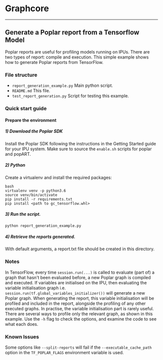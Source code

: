 # Graphcore

---
## Generate a Poplar report from a Tensorflow Model

Poplar reports are useful for profiling models running on IPUs. 
There are two types of report: compile and execution.
This simple example shows how to generate Poplar reports from TensorFlow.

### File structure

* `report_generation_example.py` Main python script.
* `README.md` This file.
* `test_report_generation.py` Script for testing this example.

### Quick start guide

#### Prepare the environment

##### 1) Download the Poplar SDK

Install the Poplar SDK following the instructions in the Getting Started guide for your IPU system. 
Make sure to source the `enable.sh` scripts for poplar and popART.

##### 2) Python

Create a virtualenv and install the required packages:

```
bash
virtualenv venv -p python3.6
source venv/bin/activate
pip install -r requirements.txt
pip install <path to gc_tensorflow.whl>
```

##### 3) Run the script.

   `python report_generation_example.py`

##### 4) Retrieve the reports generated.

   With default arguments, a report.txt file should be created in this directory.

### Notes

In TensorFlow, every time `session.run(...)` is called 
to evaluate (part of) a graph that hasn't been evaluated before, 
a new Poplar graph is compiled and executed.
If variables are initialised on the IPU, 
then evaluating the variable initialisation graph i.e. 
`session.run(tf.global_variables_initializer())` 
will generate a new Poplar graph.
When generating the report, 
this variable initialisation will be profiled and included in the report, 
alongside the profiling of any other executed graphs.
In practise, the variable initialisation part is rarely useful. 
There are several ways to profile only the relevant graph, 
as shown in this example. 
Use the `-h` flag to check the options, 
and examine the code to see what each does.

### Known Issues

Some options like `--split-reports` will fail
if the `--executable_cache_path` option in the
`TF_POPLAR_FLAGS` environment variable is used. 
